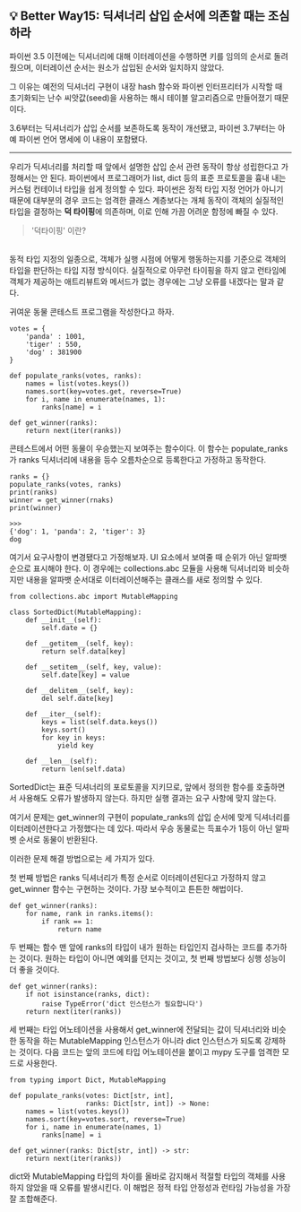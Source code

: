 ## 💡 Better Way15: 딕셔너리 삽입 순서에 의존할 때는 조심하라

파이썬 3.5 이전에는 딕셔너리에 대해 이터레이션을 수행하면 키를 임의의 순서로 돌려줬으며, 이터레이션 순서는 원소가 삽입된 순서와 일치하지 않았다.

그 이유는 예전의 딕셔너리 구현이 내장 hash 함수와 파이썬 인터프리터가 시작할 때 초기화되는 난수 씨앗값(seed)을 사용하는 해시 테이블 알고리즘으로 만들어졌기 때문이다.

3.6부터는 딕셔너리가 삽입 순서를 보존하도록 동작이 개선됐고, 파이썬 3.7부터는 아예 파이썬 언어 명세에 이 내용이 포함됐다.

---

우리가 딕셔너리를 처리할 때 앞에서 설명한 삽입 순서 관련 동작이 항상 성립한다고 가정해서는 안 된다. 파이썬에서 프로그래머가 list, dict 등의 표준 프로토콜을 흉내 내는 커스텀 컨테이너 타입을 쉽게 정의할 수 있다. 파이썬은 정적 타입 지정 언어가 아니기 때문에 대부분의 경우 코드는 엄격한 클래스 계층보다는 개체 동작이 객체의 실질적인 타입을 결정하는 **덕 타이핑**에 의존하며, 이로 인해 가끔 어려운 함정에 빠질 수 있다.

> '덕타이핑' 이란?
<br> 
동적 타입 지정의 일종으로, 객체가 실행 시점에 어떻게 행동하는지를 기준으로 객체의 타입을 판단하는 타입 지정 방식이다. 실질적으로 아무런 타이핑을 하지 않고 런타임에 객체가 제공하는 애트리뷰트와 메서드가 없는 경우에는 그냥 오류를 내겠다는 말과 같다.

귀여운 동물 콘테스트 프로그램을 작성한다고 하자.

```
votes = {
    'panda' : 1001,
    'tiger' : 550,
    'dog' : 381900
}

def populate_ranks(votes, ranks):
    names = list(votes.keys())
    names.sort(key=votes.get, reverse=True)
    for i, name in enumerate(names, 1):
        ranks[name] = i

def get_winner(ranks):
    return next(iter(ranks))
```

콘테스트에서 어떤 동물이 우승했는지 보여주는 함수이다. 이 함수는 populate_ranks가 ranks 딕셔너리에 내용을 등수 오름차순으로 등록한다고 가정하고 동작한다.

```
ranks = {}
populate_ranks(votes, ranks)
print(ranks)
winner = get_winner(rnaks)
print(winner)

>>>
{'dog': 1, 'panda': 2, 'tiger': 3}
dog
```

여기서 요구사항이 변경됐다고 가정해보자. UI 요소에서 보여줄 때 순위가 아닌 알파뱃순으로 표시해야 한다. 이 경우에는 collections.abc 모듈을 사용해 딕셔너리와 비슷하지만 내용을 알파뱃 순서대로 이터레이션해주는 클래스를 새로 정의할 수 있다.

```
from collections.abc import MutableMapping

class SortedDict(MutableMapping):
    def __init__(self):
        self.date = {}

    def __getitem__(self, key):
        return self.data[key]

    def __setitem__(self, key, value):
        self.date[key] = value

    def __delitem__(self, key):
        del self.date[key]

    def __iter__(self):
        keys = list(self.data.keys())
        keys.sort()
        for key in keys:
            yield key

    def __len__(self):
        return len(self.data)
```

SortedDict는 표준 딕셔너리의 포로토콜을 지키므로, 앞에서 정의한 함수를 호출하면서 사용해도 오류가 발생하지 않는다. 하지만 실행 결과는 요구 사항에 맞지 않는다.

여기서 문제는 get_winner의 구현이 populate_ranks의 삽입 순서에 맞게 딕셔너리를 이터레이션한다고 가정했다는 데 있다. 따라서 우승 동물로는 득표수가 1등이 아닌 알파벳 순서로 동물이 반환된다.

이러한 문제 해결 방법으로는 세 가지가 있다.

첫 번째 방법은 ranks 딕셔너리가 특정 순서로 이터레이션된다고 가정하지 않고 get_winner 함수는 구현하는 것이다. 가장 보수적이고 튼튼한 해법이다.

```
def get_winner(ranks):
    for name, rank in ranks.items():
        if rank == 1:
            return name
```

두 번째는 함수 맨 앞에 ranks의 타입이 내가 원하는 타입인지 검사하는 코드를 추가하는 것이다. 원하는 타입이 아니면 예외를 던지는 것이고, 첫 번째 방법보다 싱행 성능이 더 좋을 것이다.

```
def get_winner(ranks):
    if not isinstance(ranks, dict):
        raise TypeError('dict 인스턴스가 필요합니다')
    return next(iter(ranks))
```

세 번째는 타입 어노테이션을 사용해서 get_winner에 전달되는 값이 딕셔너리와 비슷한 동작을 하는 MutableMapping 인스턴스가 아니라 dict 인스턴스가 되도록 강제하는 것이다. 다음 코드는 앞의 코드에 타입 어노테이션을 붙이고 mypy 도구를 엄격한 모드로 사용한다.

```
from typing import Dict, MutableMapping

def populate_ranks(votes: Dict[str, int],
                   ranks: Dict[str, int]) -> None:
    names = list(votes.keys())
    names.sort(key=votes.sort, reverse=True)
    for i, name in enumerate(names, 1)
        ranks[name] = i

def get_winner(ranks: Dict[str, int]) -> str:
    return next(iter(ranks))
```

dict와 MutableMapping 타입의 차이를 올바로 감지해서 적절할 타입의 객체를 사용하지 않았을 때 오류를 발생시킨다. 이 해법은 정적 타입 안정성과 런타임 가능성을 가장 잘 조합해준다.